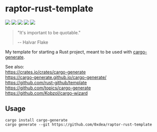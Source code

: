 # raptor-rust-template
[![](https://img.shields.io/github/stars/0xdea/raptor-rust-template.svg?style=flat&color=yellow)](https://github.com/0xdea/raptor-rust-template)
[![](https://img.shields.io/github/forks/0xdea/raptor-rust-template.svg?style=flat&color=green)](https://github.com/0xdea/raptor-rust-template)
[![](https://img.shields.io/github/watchers/0xdea/raptor-rust-template.svg?style=flat&color=red)](https://github.com/0xdea/raptor-rust-template)
[![](https://img.shields.io/badge/twitter-%400xdea-blue.svg)](https://twitter.com/0xdea)
[![](https://img.shields.io/badge/mastodon-%40raptor-purple.svg)](https://infosec.exchange/@raptor)

> "It's important to be quotable."  
>  
> -- Halvar Flake 

My template for starting a Rust project, meant to be used with [cargo-generate](https://crates.io/crates/cargo-generate).

See also:  
https://crates.io/crates/cargo-generate  
https://cargo-generate.github.io/cargo-generate/  
https://github.com/rust-github/template  
https://github.com/topics/cargo-generate  
https://github.com/Kobzol/cargo-wizard  

## Usage
```
cargo install cargo-generate
cargo generate --git https://github.com/0xdea/raptor-rust-template
```

